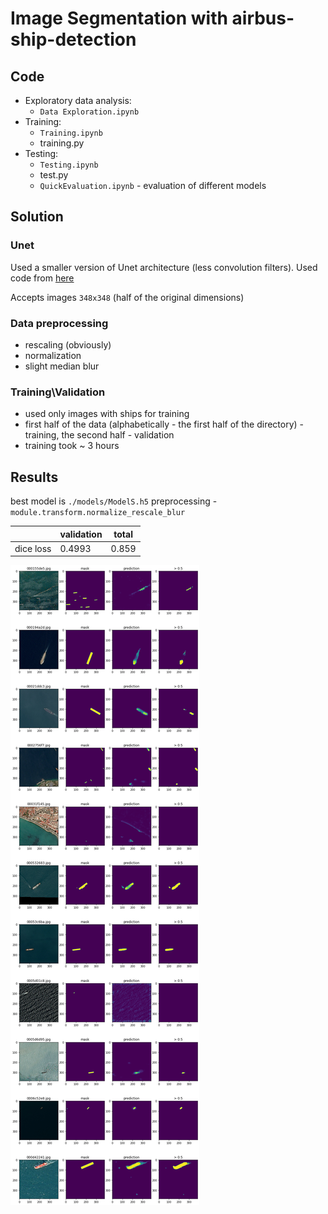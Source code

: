 # Image Segmentation with airbus-ship-detection

## Code

- Exploratory data analysis:
	 - `Data Exploration.ipynb`
- Training:
	- `Training.ipynb`
	- training.py
- Testing:
	- `Testing.ipynb`
	- test.py
	- `QuickEvaluation.ipynb` - evaluation of different models

## Solution

### Unet

Used a smaller version of Unet architecture (less convolution filters). Used code from [here](https://www.machinelearningnuggets.com/image-segmentation-with-u-net-define-u-net-model-from-scratch-in-keras-and-tensorflow/)

Accepts images `348x348` (half of the original dimensions)

### Data preprocessing

- rescaling (obviously)
- normalization
- slight median blur

### Training\Validation

- used only images with ships for training
- first half of the data (alphabetically - the first half of the directory) - training, the second half - validation
- training took ~ 3 hours

## Results

best model is `./models/ModelS.h5`
preprocessing - `module.transform.normalize_rescale_blur`

||validation|total|
|-|-|-|
|dice loss|0.4993|0.859|

![](./visual_valid.png)
